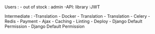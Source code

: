 

Users :
    - out of stock : admin
    -API: library :JWT


Intermediate :
    -Translation
    - Docker
    - Translation
    - Translation
    - Celery
    - Redis
    - Payment
    - Ajax
    - Caching
    - Linting
    - Deploy
    - Django Default Permission
    - Django Default Permission